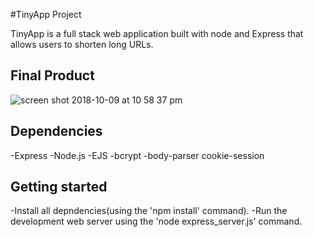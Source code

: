 #TinyApp Project

TinyApp is a full stack web application built with node and Express that allows users to shorten long URLs.

## Final Product

![screen shot 2018-10-09 at 10 58 37 pm](https://user-images.githubusercontent.com/38871325/46886021-79047780-ce0e-11e8-9d1d-729ad46e972f.png)

## Dependencies

-Express
-Node.js
-EJS
-bcrypt
-body-parser
cookie-session

## Getting started

-Install all depndencies(using the 'npm install' command).
-Run the development web server using the 'node express_server.js' command.
